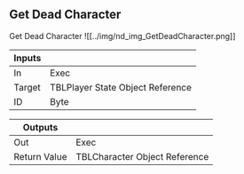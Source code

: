 ## Get Dead Character
Get Dead Character
![[../img/nd_img_GetDeadCharacter.png]]

|Inputs||
|--|--|
| In | Exec |
| Target | TBLPlayer State Object Reference |
| ID | Byte |

|Outputs||
|--|--|
| Out | Exec |
| Return Value | TBLCharacter Object Reference |
